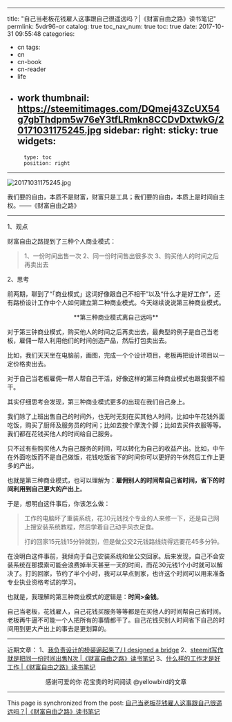 
---
title: "自己当老板花钱雇人这事跟自己很遥远吗？|《财富自由之路》读书笔记"
permlink: 5vdr96-or
catalog: true
toc_nav_num: true
toc: true
date: 2017-10-31 09:55:48
categories:
- cn
tags:
- cn
- cn-book
- cn-reader
- life
- work
thumbnail: https://steemitimages.com/DQmej43ZcUX54g7gbThdpm5w76eY3tfLRmkn8CCDvDxtwkG/20171031175245.jpg
sidebar:
    right:
        sticky: true
widgets:
    -
        type: toc
        position: right
---


![20171031175245.jpg](https://steemitimages.com/DQmej43ZcUX54g7gbThdpm5w76eY3tfLRmkn8CCDvDxtwkG/20171031175245.jpg)

我们要的自由，本质不是财富，财富只是工具；我们要的自由，本质上是时间自主权。——《财富自由之路》

---

1、观点

财富自由之路提到了三种个人商业模式：

>1、一份时间出售一次
2、同一份时间售出很多次
3、购买他人的时间之后再卖出去 

2、思考

前两期，聊到了“「商业模式」这词好像跟自己不相干”以及“什么才是好工作”，还有路桥设计工作中个人如何建立第二种商业模式。今天继续说说第三种商业模式。

<center>**第三种商业模式离自己远吗**</center>

对于第三钟商业模式，购买他人的时间之后再卖出去，最典型的例子是自己当老板，雇佣一帮人利用他们的时间创造产品，然后打包卖出去。
 
比如，我们天天坐在电脑前，画图，完成一个个设计项目，老板再把设计项目以一定价格卖出去。
 
对于自己当老板雇佣一帮人帮自己干活，好像这样的第三种商业模式也跟我很不相干。
 
其实仔细思考会发现，第三种商业模式更多的出现在我们自己身上。
 
我们除了上班出售自己的时间外，也无时无刻在买其他人时间，比如中午花钱外面吃饭，购买了厨师及服务员的时间；比如去按个摩洗个脚；比如去买件衣服等等。我们都在花钱买他人的时间给自己服务。

只不过有些购买他人为自己服务的时间，可以转化为自己的收益产出。比如，中午在外面吃饭而不是自己做饭，花钱吃饭省下的时间你可以更好的午休然后工作上更多的产出。

也就是第三种商业模式，也可以理解为：**雇佣别人的时间帮自己省时间，省下的时间利用到自己更大的产出上**。

于是，想明白这件事后，你该怎么做：

>工作的电脑坏了重装系统，花30元钱找个专业的人来修一下，还是自己网上搜安装系统教程，然后学着自己动手风衣足食。
>
>打的回家15元钱15分钟就到，但是做公交2元钱路线绕得远要花45多分钟。

在没明白这件事前，我倾向于自己安装系统和坐公交回家。后来发现，自己不会安装系统在那摸索可能会浪费掉半天甚至一天的时间，而花30元钱1个小时就可以解决了。打的回家，节约了半个小时，我可以早点到家，也许这个时间可以用来准备专业执业资格考试的学习。

也就是，我理解的第三种商业模式的逻辑是：**时间>金钱**。

自己当老板，花钱雇人，自己花钱买服务等等都是在买他人的时间帮自己省时间。老板再牛逼不可能一个人把所有的事情都干了。自己花钱买别人时间省下自己的时间用到更大产出上的事去是更划算的。

---
近期文章：
1、[我负责设计的桥装逼起来了/ I designed a bridge](https://steemit.com/cn/@yellowbird/i-designed-a-bridge)
2、[steemit写作就是把同一份时间出售N次 |《财富自由之路》读书笔记](https://steemit.com/cn/@yellowbird/steemit-n-or)
3、[什么样的工作才是好工作 |《财富自由之路》读书笔记](https://steemit.com/cn/@yellowbird/5yhebw-or)


<center>感谢可爱的你
花宝贵的时间阅读 @yellowbird的文章</center>

- - -

This page is synchronized from the post: [自己当老板花钱雇人这事跟自己很遥远吗？|《财富自由之路》读书笔记](https://steemit.com/@yellowbird/5vdr96-or)
